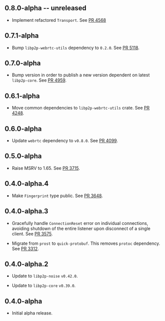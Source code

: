 ## 0.8.0-alpha -- unreleased

- Implement refactored `Transport`.
  See [PR 4568](https://github.com/libp2p/rust-libp2p/pull/4568)

## 0.7.1-alpha

- Bump `libp2p-webrtc-utils` dependency to `0.2.0`.
  See [PR 5118](https://github.com/libp2p/rust-libp2p/pull/5118).

## 0.7.0-alpha

- Bump version in order to publish a new version dependent on latest `libp2p-core`.
  See [PR 4959](https://github.com/libp2p/rust-libp2p/pull/4959).

## 0.6.1-alpha

- Move common dependencies to `libp2p-webrtc-utils` crate.
  See [PR 4248].

[PR 4248]: https://github.com/libp2p/rust-libp2p/pull/4248

## 0.6.0-alpha

- Update `webrtc` dependency to `v0.8.0`.
  See [PR 4099].

[PR 4099]: https://github.com/libp2p/rust-libp2p/pull/4099

## 0.5.0-alpha

- Raise MSRV to 1.65.
  See [PR 3715].

[PR 3715]: https://github.com/libp2p/rust-libp2p/pull/3715

## 0.4.0-alpha.4

- Make `Fingerprint` type public. See [PR 3648].

[PR 3648]: https://github.com/libp2p/rust-libp2p/pull/3648

## 0.4.0-alpha.3

- Gracefully handle `ConnectionReset` error on individual connections, avoiding shutdown of the entire listener upon disconnect of a single client.
  See [PR 3575].

- Migrate from `prost` to `quick-protobuf`. This removes `protoc` dependency. See [PR 3312].

[PR 3575]: https://github.com/libp2p/rust-libp2p/pull/3575
[PR 3312]: https://github.com/libp2p/rust-libp2p/pull/3312

## 0.4.0-alpha.2

- Update to `libp2p-noise` `v0.42.0`.

- Update to `libp2p-core` `v0.39.0`.

## 0.4.0-alpha

- Initial alpha release.
